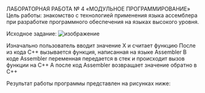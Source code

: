 ЛАБОРАТОРНАЯ РАБОТА № 4 «МОДУЛЬНОЕ ПРОГРАММИРОВАНИЕ»
Цель работы: знакомство с технологией применения языка ассемблера при разработке программного обеспечения на языках высокого уровня.

Исходное задание:
![изображение](https://github.com/der-sun/DigitalDevisesAndMicroprocessors/assets/86686038/4873d706-6097-4c85-8544-9c2148b2ea64)

Изначально пользователь вводит значение Х и считает функцию
После из кода С++ вызывается функция, написанная на языке Assembler
В коде Assembler переменная передается в стек и происходит вызов функции на С++ 
А после код Assembler возвращает значение обратно в С++

Результат работы программы представлен на рисунках ниже:
